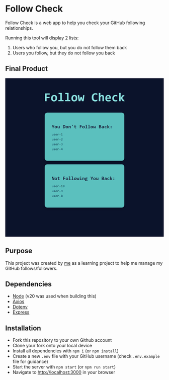 # Follow Check

Follow Check is a web app to help you check your GitHub following relationships.

Running this tool will display 2 lists:
1) Users who follow you, but you do not follow them back
2) Users you follow, but they do not follow you back

## Final Product

![Follow Check Screenshot](public/readme/Follow_Check_Screenshot.png)

## Purpose

This project was created by [me](https://github.com/kazvee) as a learning project to help me manage my GitHub follows/followers.

## Dependencies

- [Node](https://nodejs.org) (v20 was used when building this)
- [Axios](https://www.npmjs.com/package/axios)
- [Dotenv](https://www.npmjs.com/package/dotenv)
- [Express](https://expressjs.com)

## Installation

- Fork this repository to your own Github account
- Clone your fork onto your local device
- Install all dependencies with `npm i` (or `npm install`)
- Create a new `.env` file with your GitHub username (check `.env.example` file for guidance)
- Start the server with `npm start` (or `npm run start`)
- Navigate to [http://localhost:3000](http://localhost:3000/) in your browser